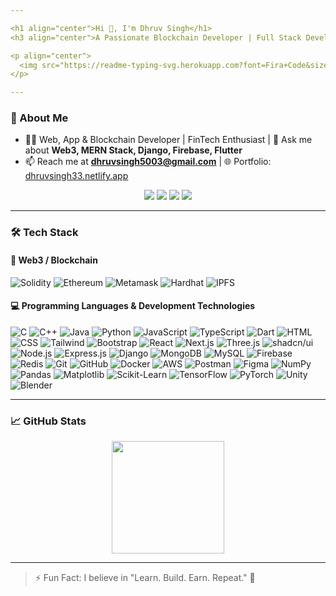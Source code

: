 ```yaml
---

<h1 align="center">Hi 👋, I'm Dhruv Singh</h1>
<h3 align="center">A Passionate Blockchain Developer | Full Stack Developer | Web3 FinTech Enthusiast</h3>

<p align="center">
  <img src="https://readme-typing-svg.herokuapp.com?font=Fira+Code&size=22&pause=1000&center=true&vCenter=true&width=435&lines=Full+Stack+Developer;Web3+%7C+Blockchain+Enthusiast;Open+Source+Contributor;Tech+Enthusiast+%F0%9F%92%BB" alt="Typing SVG" />
</p>

---
```


### 🚀 About Me

- 👨‍💻 Web, App & Blockchain Developer | FinTech Enthusiast | 💬 Ask me about **Web3, MERN Stack, Django, Firebase, Flutter**
- 📫 Reach me at **dhruvsingh5003@gmail.com** | 🌐 Portfolio: [dhruvsingh33.netlify.app](https://dhruvsingh33.netlify.app/)
<p align="center">
  <a href="https://www.linkedin.com/in/dhruv-singh-93871026b"><img src="https://img.shields.io/badge/LinkedIn-blue?style=for-the-badge&logo=linkedin" /></a>
  <a href="https://x.com/drv_singh_"><img src="https://img.shields.io/badge/Twitter-black?style=for-the-badge&logo=twitter" /></a>
  <a href="mailto:dhruvsingh33@gmail.com"><img src="https://img.shields.io/badge/Email-D00000?style=for-the-badge&logo=gmail&logoColor=white"/></a>
  <a href="https://dhruvsingh33.netlify.app/"><img src="https://img.shields.io/badge/Portfolio-121212?style=for-the-badge&logo=vercel&logoColor=white"/></a>
</p>

---


  ### 🛠️ Tech Stack

  #### 🔗 Web3 / Blockchain
  ![Solidity](https://img.shields.io/badge/Solidity-363636?style=flat&logo=solidity&logoColor=white)
  ![Ethereum](https://img.shields.io/badge/Ethereum-3C3C3D?style=flat&logo=ethereum&logoColor=white)
  ![Metamask](https://img.shields.io/badge/Metamask-E2761B?style=flat&logo=metamask&logoColor=white)
  ![Hardhat](https://img.shields.io/badge/Hardhat-F7DF1E?style=flat&logo=javascript&logoColor=black)
  ![IPFS](https://img.shields.io/badge/IPFS-65C2CB?style=flat&logo=ipfs&logoColor=white)


  #### 💻 Programming Languages & Development Technologies
  ![C](https://img.shields.io/badge/C-00599C?style=flat&logo=c&logoColor=white)
  ![C++](https://img.shields.io/badge/C%2B%2B-00599C?style=flat&logo=c%2B%2B&logoColor=white)
  ![Java](https://img.shields.io/badge/Java-007396?style=flat&logo=java&logoColor=white)
  ![Python](https://img.shields.io/badge/Python-3776AB?style=flat&logo=python&logoColor=white)
  ![JavaScript](https://img.shields.io/badge/JavaScript-F7DF1E?style=flat&logo=javascript&logoColor=black)
  ![TypeScript](https://img.shields.io/badge/TypeScript-007ACC?style=flat&logo=typescript&logoColor=white)
  ![Dart](https://img.shields.io/badge/Dart-0175C2?style=flat&logo=dart&logoColor=white)
  ![HTML](https://img.shields.io/badge/HTML5-E34F26?style=for-the-badge&logo=html5&logoColor=white)
  ![CSS](https://img.shields.io/badge/CSS3-1572B6?style=for-the-badge&logo=css3&logoColor=white)
  ![Tailwind](https://img.shields.io/badge/Tailwind_CSS-38B2AC?style=for-the-badge&logo=tailwind-css&logoColor=white)
  ![Bootstrap](https://img.shields.io/badge/Bootstrap-563D7C?style=for-the-badge&logo=bootstrap&logoColor=white)
  ![React](https://img.shields.io/badge/React-20232A?style=for-the-badge&logo=react&logoColor=61DAFB)
  ![Next.js](https://img.shields.io/badge/Next.js-000000?style=for-the-badge&logo=next.js&logoColor=white)
  ![Three.js](https://img.shields.io/badge/Three.js-000000?style=for-the-badge&logo=three.js&logoColor=white)
  ![shadcn/ui](https://img.shields.io/badge/ShadCN-111827?style=for-the-badge&logo=react&logoColor=white)
  ![Node.js](https://img.shields.io/badge/Node.js-339933?style=flat&logo=nodedotjs&logoColor=white)
  ![Express.js](https://img.shields.io/badge/Express.js-000000?style=flat&logo=express&logoColor=white)
  ![Django](https://img.shields.io/badge/Django-092E20?style=flat&logo=django&logoColor=white)
  ![MongoDB](https://img.shields.io/badge/MongoDB-47A248?style=flat&logo=mongodb&logoColor=white)
  ![MySQL](https://img.shields.io/badge/MySQL-4479A1?style=flat&logo=mysql&logoColor=white)
  ![Firebase](https://img.shields.io/badge/Firebase-FFCA28?style=flat&logo=firebase&logoColor=black)
  ![Redis](https://img.shields.io/badge/Redis-DC382D?style=flat&logo=redis&logoColor=white)
  ![Git](https://img.shields.io/badge/Git-F05032?style=flat&logo=git&logoColor=white)
  ![GitHub](https://img.shields.io/badge/GitHub-181717?style=flat&logo=github&logoColor=white)
  ![Docker](https://img.shields.io/badge/Docker-2496ED?style=flat&logo=docker&logoColor=white)
  ![AWS](https://img.shields.io/badge/AWS-232F3E?style=flat&logo=amazonaws&logoColor=white)
  ![Postman](https://img.shields.io/badge/Postman-FF6C37?style=flat&logo=postman&logoColor=white)
  ![Figma](https://img.shields.io/badge/Figma-F24E1E?style=flat&logo=figma&logoColor=white)
  ![NumPy](https://img.shields.io/badge/NumPy-013243?style=flat&logo=numpy&logoColor=white)
  ![Pandas](https://img.shields.io/badge/Pandas-150458?style=flat&logo=pandas&logoColor=white)
  ![Matplotlib](https://img.shields.io/badge/Matplotlib-11557C?style=flat)
  ![Scikit-Learn](https://img.shields.io/badge/Scikit--Learn-F7931E?style=flat&logo=scikit-learn&logoColor=white)
  ![TensorFlow](https://img.shields.io/badge/TensorFlow-FF6F00?style=flat&logo=tensorflow&logoColor=white)
  ![PyTorch](https://img.shields.io/badge/PyTorch-EE4C2C?style=flat&logo=pytorch&logoColor=white)
  ![Unity](https://img.shields.io/badge/Unity-000000?style=flat&logo=unity&logoColor=white)
  ![Blender](https://img.shields.io/badge/Blender-F5792A?style=flat&logo=blender&logoColor=white)

---

### 📈 GitHub Stats

<p align="center">
  <img src="https://github-readme-stats.vercel.app/api?username=dhruvsingh33&show_icons=true&theme=radical" height="180"/>
</p>

---

> ⚡ Fun Fact: I believe in "Learn. Build. Earn. Repeat." 💸

